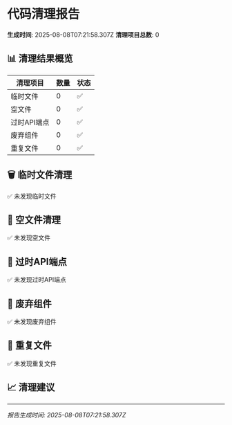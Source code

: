# 代码清理报告

**生成时间**: 2025-08-08T07:21:58.307Z
**清理项目总数**: 0

## 📊 清理结果概览

| 清理项目 | 数量 | 状态 |
|---------|------|------|
| 临时文件 | 0 | ✅ |
| 空文件 | 0 | ✅ |
| 过时API端点 | 0 | ✅ |
| 废弃组件 | 0 | ✅ |
| 重复文件 | 0 | ✅ |

## 🗑️ 临时文件清理

✅ 未发现临时文件

## 📄 空文件清理

✅ 未发现空文件

## 🔗 过时API端点

✅ 未发现过时API端点

## 🧩 废弃组件

✅ 未发现废弃组件

## 🔄 重复文件

✅ 未发现重复文件

## 📈 清理建议









---
*报告生成时间: 2025-08-08T07:21:58.307Z*
